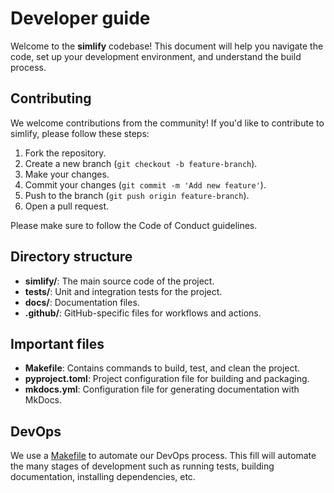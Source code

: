 # Developer guide

Welcome to the **simlify** codebase!
This document will help you navigate the code, set up your development environment, and understand the build process.

## Contributing

We welcome contributions from the community!
If you'd like to contribute to simlify, please follow these steps:

1.  Fork the repository.
2.  Create a new branch (`git checkout -b feature-branch`).
3.  Make your changes.
4.  Commit your changes (`git commit -m 'Add new feature'`).
5.  Push to the branch (`git push origin feature-branch`).
6.  Open a pull request.

Please make sure to follow the Code of Conduct guidelines.

## Directory structure

-   **simlify/**: The main source code of the project.
-   **tests/**: Unit and integration tests for the project.
-   **docs/**: Documentation files.
-   **.github/**: GitHub-specific files for workflows and actions.

## Important files

-   **Makefile**: Contains commands to build, test, and clean the project.
-   **pyproject.toml**: Project configuration file for building and packaging.
-   **mkdocs.yml**: Configuration file for generating documentation with MkDocs.

## DevOps

We use a [Makefile](./makefile.md) to automate our DevOps process.
This fill will automate the many stages of development such as running tests, building documentation, installing dependencies, etc.
